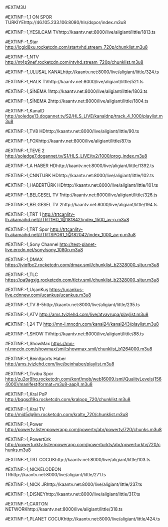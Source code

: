 #EXTM3U


#EXTINF:-1,1 ON SPOR TÜRKİYEhttp://46.105.233.106:8080/hls/dspor/index.m3u8

#EXTINF:-1,YESILCAM TVhttp://kaantv.net:8000/live/aligiant/little/1813.ts


#EXTINF:-1,Star http://lcgid8xu.rocketcdn.com/startvhd.stream_720p/chunklist.m3u8


#EXTINF:-1,NTV http://nt4p9nef.rocketcdn.com/ntvhd.stream_720p/chunklist.m3u8


#EXTINF:-1,ULUSAL KANALhttp://kaantv.net:8000/live/aligiant/little/324.ts


#EXTINF:-1,HALK TVhttp://kaantv.net:8000/live/aligiant/little/521.ts


#EXTINF:-1,SİNEMA 1http://kaantv.net:8000/live/aligiant/little/1803.ts


#EXTINF:-1,SİNEMA 2http://kaantv.net:8000/live/aligiant/little/1804.ts


#EXTINF:-1,KanalD http://soledge13.dogannet.tv/S2/HLS_LIVE/kanaldnp/track_4_1000/playlist.m3u8


#EXTINF:-1,TV8 HDhttp://kaantv.net:8000/live/aligiant/little/90.ts


#EXTINF:-1,FOXhttp://kaantv.net:8000/live/aligiant/little/87.ts


#EXTINF:-1,TEVE 2 http://soledge7.dogannet.tv/S1/HLS_LIVE/tv2/1000/prog_index.m3u8


#EXTINF:-1,A HABER HDhttp://kaantv.net:8000/live/aligiant/little/1392.ts


#EXTINF:-1,CNNTURK HDhttp://kaantv.net:8000/live/aligiant/little/102.ts


#EXTINF:-1,HABERTÜRK HDhttp://kaantv.net:8000/live/aligiant/little/101.ts


#EXTINF:-1,BELGESEL TV 1http://kaantv.net:8000/live/aligiant/little/326.ts


#EXTINF:-1,BELGESEL TV 2http://kaantv.net:8000/live/aligiant/little/194.ts


#EXTINF:-1,TRT 1 http://trtcanlitv-lh.akamaihd.net/i/TRT1HD_1@181842/index_1500_av-p.m3u8


#EXTINF:-1,TRT Spor http://trtcanlitv-lh.akamaihd.net/i/TRTSPOR1_1@182042/index_1000_av-p.m3u8


#EXTINF:-1,Sony Channel http://test-planet-live.ercdn.net/sony/sony_1080p.m3u8


#EXTINF:-1,DMAX https://jviqfbc2.rocketcdn.com/dmax.smil/chunklist_b2328000_sltur.m3u8


#EXTINF:-1,TLC https://pa9agxjg.rocketcdn.com/tlctv.smil/chunklist_b2328000_sltur.m3u8


#EXTINF:-1,UçanKuş https://ucankus-live.cdnnew.com/ucankus/ucankus.m3u8


#EXTINF:-1,TV 8-5http://kaantv.net:8000/live/aligiant/little/235.ts


#EXTINF:-1,ATV http://ams.tvizlehd.com/live/atvavrupa/playlist.m3u8


#EXTINF:-1,24 TV http://mn-l.mncdn.com/kanal24/kanal243/playlist.m3u8


#EXTINF:-1,SHOW TVhttp://kaantv.net:8000/live/aligiant/little/88.ts


#EXTINF:-1,ShowMax https://mn-nl.mncdn.com/showmax/smil:showmax.smil/chunklist_b1264000.m3u8


#EXTINF:-1,BeinSports Haber http://ams.tvizlehd.com/live/beinhaber/playlist.m3u8


#EXTINF:-1,Tivibu Spor http://zu2or9hg.rocketcdn.com/konf/mob/web16009.isml/QualityLevels(1564000)/manifest(format=m3u8-aapl).m3u8


#EXTINF:-1,Kral PoP http://bqgsd19q.rocketcdn.com/kralpop_720/chunklist.m3u8


#EXTINF:-1,Kral TV http://mid5dg6m.rocketcdn.com/kraltv_720/chunklist.m3u8


#EXTINF:-1,Power http://powertv.listenpowerapp.com/powertv/abr/powertv/720/chunks.m3u8


#EXTINF:-1,Powertürk http://powerturktv.listenpowerapp.com/powerturktv/abr/powerturktv/720/chunks.m3u8


#EXTINF:-1,TRT COCUKhttp://kaantv.net:8000/live/aligiant/little/103.ts


#EXTINF:-1,NICKELODEON TRhttp://kaantv.net:8000/live/aligiant/little/271.ts


#EXTINF:-1,NICK JRhttp://kaantv.net:8000/live/aligiant/little/237.ts


#EXTINF:-1,DISNEYhttp://kaantv.net:8000/live/aligiant/little/317.ts


#EXTINF:-1,CARTON NETWORKhttp://kaantv.net:8000/live/aligiant/little/318.ts


#EXTINF:-1,PLANET COCUKhttp://kaantv.net:8000/live/aligiant/little/424.ts


